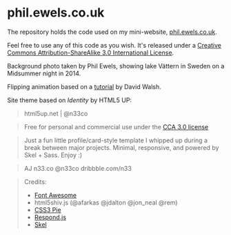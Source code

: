 # phil.ewels.co.uk

The repository holds the code used on my mini-website,
[phil.ewels.co.uk](http://phil.ewels.co.uk).

Feel free to use any of this code as you wish.
It's released under a [Creative Commons Attribution-ShareAlike 3.0 International License](http://creativecommons.org/licenses/by/3.0/).

Background photo taken by Phil Ewels, showing lake Vättern in Sweden
on a Midsummer night in 2014.

Flipping animation based on a [tutorial](https://davidwalsh.name/css-flip)
by David Walsh.

Site theme based on _Identity_ by HTML5 UP:
> html5up.net | @n33co

> Free for personal and commercial use under the
> [CCA 3.0 license](html5up.net/license)

> Just a fun little profile/card-style template I whipped up during
> a break between major projects. Minimal, responsive, and powered
> by Skel + Sass. Enjoy :)

> AJ n33.co @n33co dribbble.com/n33

> Credits:
>* [Font Awesome](fortawesome.github.com/Font-Awesome)
>* html5shiv.js (@afarkas @jdalton @jon_neal @rem)
>* [CSS3 Pie](css3pie.com)
>* [Respond.js](j.mp/respondjs)
>* [Skel](skel.io)